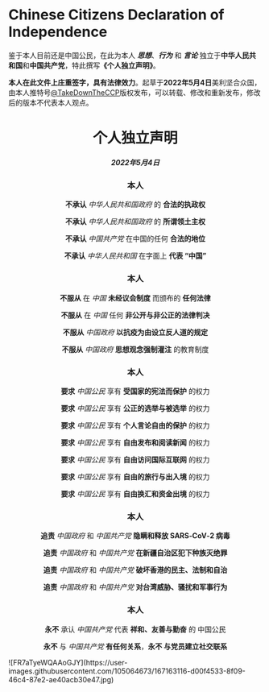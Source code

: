 # Chinese Citizens Declaration of Independence
<p>鉴于本人目前还是中国公民，在此为本人 <i><b>思想</b></i>、<i><b>行为</b></i> 和 <i><b>言论</b></i> 独立于<b>中华人民共和国</b>和<b>中国共产党</b>，特此撰写<b>《个人独立声明》</b>。 </p>  
<p><b>本人在此文件上庄重签字，具有法律效力</b>。起草于<b>2022年5月4日</b>美利坚合众国，由本人推特号<a href="https://twitter.com/TakeDownTheCCP">@TakeDownTheCCP</a>版权发布，可以转载、修改和重新发布，修改后的版本不代表本人观点。</p>
<div align="center">
  <h1>个人独立声明</h1>
  <h5>2022年5月4日</h5>
  <h3>本人</h3>
  <p><b>不承认</b> <i>中华人民共和国政府</i> 的 <b>合法的执政权</b></p>
  <p><b>不承认</b> <i>中华人民共和国政府</i> 的 <b>所谓领土主权</b></p>
  <p><b>不承认</b> <i>中国共产党</i> 在中国的任何 <b>合法的地位</b></p>
  <p><b>不承认</b> <i>中华人民共和国</i> 在字面上 <b>代表 “中国”</b></p>
  <h3>本人</h3>
  <p><b>不服从</b> 在 <i>中国</i> <b>未经议会制度</b> 而颁布的 <b>任何法律</b></p>
  <p><b>不服从</b> 在 <i>中国</i> 任何 <b>非公开与非公正的法律判决</b></p>
  <p><b>不服从</b> <i>中国政府</i> <b>以抗疫为由设立反人道的规定</b></p>
  <p><b>不服从</b> <i>中国政府</i>  <b>思想观念强制灌注</b> 的教育制度</p>
  <h3>本人</h3>
  <p><b>要求</b> <i>中国公民</i> 享有 <b>受国家的宪法而保护</b> 的权力</p>
  <p><b>要求</b> <i>中国公民</i> 享有 <b>公正的选举与被选举</b> 的权力</p>
  <p><b>要求</b> <i>中国公民</i> 享有 <b>个人言论自由的保护</b> 的权力</p>
  <p><b>要求</b> <i>中国公民</i> 享有 <b>自由发布和阅读新闻</b> 的权力</p>
  <p><b>要求</b> <i>中国公民</i> 享有 <b>自由访问国际互联网</b> 的权力</p>
  <p><b>要求</b> <i>中国公民</i> 享有 <b>自由的旅行与出入境</b> 的权力</p>
  <p><b>要求</b> <i>中国公民</i> 享有 <b>自由换汇和资金出境</b> 的权力</p>
  <h3>本人</h3>
  <p><b>追责</b> <i>中国政府</i> 和 <i>中国共产党</i> <b>隐瞒和释放 SARS‑CoV‑2 病毒</b></p>
  <p><b>追责</b> <i>中国政府</i> 和 <i>中国共产党</i> <b>在新疆自治区犯下种族灭绝罪</b></p>
  <p><b>追责</b> <i>中国政府</i> 和 <i>中国共产党</i> <b>破坏香港的民主、法制和自治</b></p>
  <p><b>追责</b> <i>中国政府</i> 和 <i>中国共产党</i> <b>对台湾威胁、骚扰和军事行为</b></p>
  <h3>本人</h3>
  <p><b>永不</b> 承认 <i>中国共产党</i> 代表 <b>祥和、友善与勤奋</b> 的 中国公民</p>
  <p><b>永不</b> 与 <i>中国共产党</i> <b>有任何关系</b>，<b>永不 与党员建立社交联系</b></p>  
</div>
![FR7aTyeWQAAoGJY](https://user-images.githubusercontent.com/105064673/167163116-d00f4533-8f09-46c4-87e2-ae40acb30e47.jpg)


